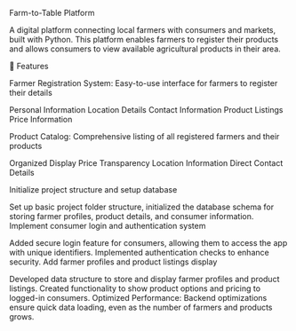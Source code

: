 Farm-to-Table Platform

A digital platform connecting local farmers with consumers and markets, built with Python. This platform enables farmers to register their products and allows consumers to view available agricultural products in their area.

🌟 Features

Farmer Registration System: Easy-to-use interface for farmers to register their details

Personal Information Location Details Contact Information Product Listings Price Information

Product Catalog: Comprehensive listing of all registered farmers and their products

Organized Display Price Transparency Location Information Direct Contact Details

Initialize project structure and setup database

Set up basic project folder structure, initialized the database schema for storing farmer profiles, product details, and consumer information.
Implement consumer login and authentication system

Added secure login feature for consumers, allowing them to access the app with unique identifiers. Implemented authentication checks to enhance security.
Add farmer profiles and product listings display

Developed data structure to store and display farmer profiles and product listings. Created functionality to show product options and pricing to logged-in consumers.
Optimized Performance: Backend optimizations ensure quick data loading, even as the number of farmers and products grows.
